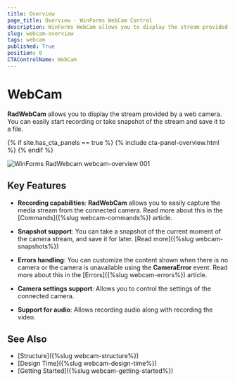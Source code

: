```yaml
---
title: Overview
page_title: Overview - WinForms WebCam Control
description: WinForms WebCam allows you to display the stream provided by a web camera. You can easily start recording or take snapshot of the stream and save it to a file.
slug: webcam-overview
tags: webcam
published: True
position: 0
CTAControlName: WebCam
---
```


# WebCam

**RadWebCam** allows you to display the stream provided by a web camera. You can easily start recording or take snapshot of the stream and save it to a file.

{% if site.has_cta_panels == true %}
{% include cta-panel-overview.html %}
{% endif %}

![WinForms RadWebcam webcam-overview 001](images/webcam-overview001.png)

## Key Features

* **Recording capabilities**: **RadWebCam** allows you to easily capture the media stream from the connected camera. Read more about this in the [Commands]({%slug webcam-commands%}) article. 

* **Snapshot support**: You can take a snapshot of the current moment of the camera stream, and save it for later. [Read more]({%slug webcam-snapshots%})

* **Errors handling**: You can customize the content shown when there is no camera or the camera is unavailable using the **CameraError** event. Read more about this in the [Errors]({%slug webcam-errors%}) article.

* **Camera settings support**: Allows you to control the settings of the connected camera.

* **Support for audio**: Allows recording audio along with recording the video.
 

## See Also
* [Structure]({%slug webcam-structure%})
* [Design Time]({%slug webcam-design-time%})
* [Getting Started]({%slug webcam-getting-started%})

